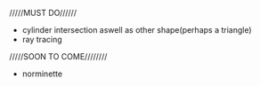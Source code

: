 
/////MUST DO//////

- cylinder intersection aswell as other shape(perhaps a triangle)
- ray tracing

/////SOON TO COME////////

- norminette
